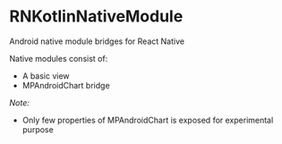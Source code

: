 # RNKotlinNativeModule

Android native module bridges for React Native

Native modules consist of:
- A basic view
- MPAndroidChart bridge

*Note:*
- Only few properties of MPAndroidChart is exposed for experimental purpose